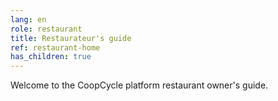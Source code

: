 ```yaml
---
lang: en
role: restaurant
title: Restaurateur's guide
ref: restaurant-home
has_children: true
---
```


Welcome to the CoopCycle platform restaurant owner's guide.
